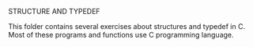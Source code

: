STRUCTURE AND TYPEDEF

This folder contains several exercises about structures and typedef in C.
Most of these programs and functions use C programming language.